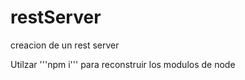 # restServer
 creacion de un rest server

 Utilzar '''npm i''' para reconstruir los modulos de node
